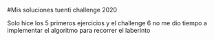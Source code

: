 #Mis soluciones tuenti challenge 2020

Solo hice los 5 primeros ejercicios y el challenge 6 no me dio tiempo a implementar el algoritmo para recorrer el laberinto